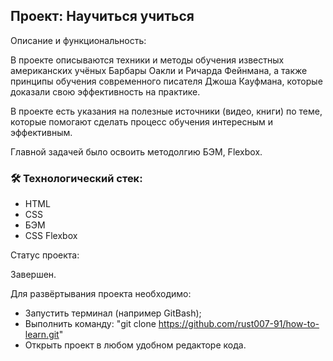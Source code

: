 Проект: Научиться учиться
---
Описание и функциональность:

В проекте описываются техники и методы обучения известных
американских учёных Барбары Оакли и Ричарда Фейнмана, а также принципы
обучения современного писателя Джоша Кауфмана,
которые доказали свою эффективность на практике.

В проекте есть указания на полезные источники (видео, книги) по теме,
которые помогают сделать процесс обучения интересным
и эффективным.

Главной задачей было освоить методолгию БЭМ, Flexbox.

### :hammer_and_wrench: Технологический стек:
* HTML
* CSS
* БЭМ
* CSS Flexbox

Cтатус проекта:

Завершен.

Для развёртывания проекта необходимо:

* Запустить терминал (например GitBash);
* Выполнить команду: "git clone https://github.com/rust007-91/how-to-learn.git"
* Открыть проект в любом удобном редакторе кода.
